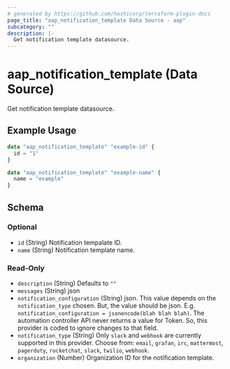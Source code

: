 ```yaml
---
# generated by https://github.com/hashicorp/terraform-plugin-docs
page_title: "aap_notification_template Data Source - aap"
subcategory: ""
description: |-
  Get notification template datasource.
---
```


# aap_notification_template (Data Source)

Get notification template datasource.

## Example Usage

```terraform
data "aap_notification_template" "example-id" {
  id = "1"
}

data "aap_notification_template" "example-name" {
  name = "example"
}
```

<!-- schema generated by tfplugindocs -->
## Schema

### Optional

- `id` (String) Notification tempalate ID.
- `name` (String) Notification template name.

### Read-Only

- `description` (String) Defaults to `""`
- `messages` (String) json
- `notification_configuration` (String) json. This value depends on the `notification_type` chosen. But, the value should be json. E.g. `notification_configuration = jsonencode(blah blah blah)`. The automation controller API never returns a value for Token. So, this provider is coded to ignore changes to that field.
- `notification_type` (String) Only `slack` and `webhook` are currently supported in this provider. Choose from: `email`, `grafan`, `irc`, `mattermost`, `pagerduty`, `rocketchat`, `slack`, `twilio`, `webhook`.
- `organization` (Number) Organization ID for the notification template.
